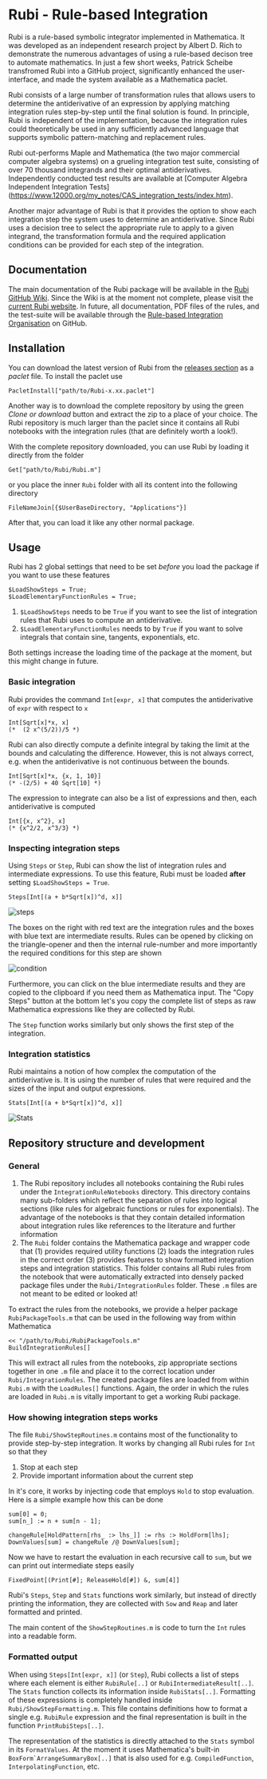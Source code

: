 # Rubi - Rule-based Integration

Rubi is a rule-based symbolic integrator implemented in Mathematica.
It was developed as an independent research project by Albert D. Rich to demonstrate the numerous advantages of using a rule-based decison tree to automate mathematics.
In just a few short weeks, Patrick Scheibe transfromed Rubi into a GitHub project, significantly enhanced the user-interface, and made the system available as a Mathematica paclet.

Rubi consists of a large number of transformation rules that allows users to determine the antiderivative of an expression by 
applying matching integration rules step-by-step until the final solution is found.
In principle, Rubi is independent of the implementation, because the integration rules could theoretically be used in any
sufficiently advanced language that supports symbolic pattern-matching and replacement rules.

Rubi out-performs Maple and Mathematica (the two major commercial computer algebra systems) on a grueling integration test suite,
consisting of over 70 thousand integrands and their optimal antiderivatives.  Independently conducted test results are available at [Computer Algebra Independent Integration Tests] (https://www.12000.org/my_notes/CAS_integration_tests/index.htm).

Another major advantage of Rubi is that it provides the option to show each integration step the system uses to determine an antiderivative.
Since Rubi uses a decision tree to select the appropriate rule to apply to a given integrand, the transformation formula and the required application conditions can be provided for each step of the integration.

## Documentation

The main documentation of the Rubi package will be available in the [Rubi GitHub Wiki](https://github.com/RuleBasedIntegration/Rubi/wiki).
Since the Wiki is at the moment not complete, please visit the [current Rubi website](http://www.apmaths.uwo.ca/~arich/).
In future, all documentation, PDF files of the rules, and the test-suite will be available through the 
[Rule-based Integration Organisation](https://github.com/RuleBasedIntegration) on GitHub.

## Installation

You can download the latest version of Rubi from the [releases section](https://github.com/RuleBasedIntegration/Rubi/releases) as
a *paclet* file. To install the paclet use

```mma
PacletInstall["path/to/Rubi-x.xx.paclet"]
```

Another way is to download the complete repository by using the green *Clone or download* button and extract the zip
to a place of your choice. The Rubi repository is much larger than the paclet since it contains all Rubi notebooks
with the integration rules (that are definitely worth a look!).

With the complete repository downloaded, you can use Rubi by loading it directly from the folder

```mma
Get["path/to/Rubi/Rubi.m"]
```

or you place the inner `Rubi` folder with all its content into the following directory

```mma
FileNameJoin[{$UserBaseDirectory, "Applications"}]
```

After that, you can load it like any other normal package.

## Usage

Rubi has 2 global settings that need to be set *before* you load the package if you want to use these features

```mma
$LoadShowSteps = True;
$LoadElementaryFunctionRules = True;
```

1. `$LoadShowSteps` needs to be `True` if you want to see the list of integration rules that Rubi uses to compute an
antiderivative.
2. `$LoadElementaryFunctionRules` needs to by `True` if you want to solve integrals that contain sine, tangents, exponentials, etc.

Both settings increase the loading time of the package at the moment, but this might change in future.

### Basic integration

Rubi provides the command `Int[expr, x]` that computes the antiderivative of `expr` with respect to `x`

```mma
Int[Sqrt[x]*x, x]
(*  (2 x^(5/2))/5 *)
```

Rubi can also directly compute a definite integral by taking the limit at the bounds and calculating the difference. However,
this is not always correct, e.g. when the antiderivative is not continuous between the bounds. 

```mma
Int[Sqrt[x]*x, {x, 1, 10}]
(* -(2/5) + 40 Sqrt[10] *)
```

The expression to integrate can also be a list of expressions and then, each antiderivative is computed

```mma
Int[{x, x^2}, x]
(* {x^2/2, x^3/3} *)
```

### Inspecting integration steps

Using `Steps` or `Step`, Rubi can show the list of integration rules and intermediate expressions.
To use this feature, Rubi must be loaded **after** setting `$LoadShowSteps = True`.

```mma
Steps[Int[(a + b*Sqrt[x])^d, x]]
```

![steps](http://i.imgur.com/jC1BTJs.png)

The boxes on the right with red text are the integration rules and the boxes with blue text are intermediate results.
Rules can be opened by clicking on the triangle-opener and then the internal rule-number and more importantly the
required conditions for this step are shown

![condition](http://i.imgur.com/W5l0aRF.png)

Furthermore, you can click on the blue intermediate results and they are copied to the clipboard if you need them as
Mathematica input. The "Copy Steps" button at the bottom let's you copy the complete list of steps as raw Mathematica
expressions like they are collected by Rubi.

The `Step` function works similarly but only shows the first step of the integration.

### Integration statistics

Rubi maintains a notion of how complex the computation of the antiderivative is. It is using the number of rules
that were required and the sizes of the input and output expressions. 

```mma
Stats[Int[(a + b*Sqrt[x])^d, x]]
```

![Stats](http://i.stack.imgur.com/c4aUZ.png)


## Repository structure and development

### General

1. The Rubi repository includes all notebooks containing the Rubi rules under the `IntegrationRuleNotebooks` directory.
This directory contains many sub-folders which reflect the separation of rules into logical sections (like rules for
algebraic functions or rules for exponentials). The advantage of the notebooks is that they contain detailed information
about integration rules like references to the literature and further information
2. The `Rubi` folder contains the Mathematica package and wrapper code that (1) provides required utility functions (2)
loads the integration rules in the correct order (3) provides features to show formatted integration steps and integration
statistics. This folder contains all Rubi rules from the notebook that were automatically extracted into densely packed
package files under the `Rubi/IntegrationRules` folder. These `.m` files are not meant to be edited or looked at!

To extract the rules from the notebooks, we provide a helper package `RubiPackageTools.m` that can be used in the following
way from within Mathematica

```mma
<< "/path/to/Rubi/RubiPackageTools.m"
BuildIntegrationRules[]
```

This will extract all rules from the notebooks, zip appropriate sections together in one `.m` file and place it to the
correct location under `Rubi/IntegrationRules`. The created package files are loaded from within `Rubi.m` with the
`LoadRules[]` functions. Again, the order in which the rules are loaded in `Rubi.m` is vitally important to get a 
working Rubi package.

### How showing integration steps works

The file `Rubi/ShowStepRoutines.m` contains most of the functionality to provide step-by-step integration.
It works by changing all Rubi rules for `Int` so that they

1. Stop at each step
2. Provide important information about the current step

In it's core, it works by injecting code that employs `Hold` to stop evaluation.
Here is a simple example how this can be done

```mma
sum[0] = 0;
sum[n_] := n + sum[n - 1];

changeRule[HoldPattern[rhs_ :> lhs_]] := rhs :> HoldForm[lhs];
DownValues[sum] = changeRule /@ DownValues[sum];
```

Now we have to restart the evaluation in each recursive call to `sum`, but we can print out intermediate steps easily

```mma
FixedPoint[(Print[#]; ReleaseHold[#]) &, sum[4]]
```

Rubi's `Steps`, `Step` and `Stats` functions work similarly, but instead of directly printing the information, they
are collected with `Sow` and `Reap` and later formatted and printed.

The main content of the `ShowStepRoutines.m` is code to turn the `Int` rules into a readable form.

### Formatted output

When using `Steps[Int[expr, x]]` (or `Step`), Rubi collects a list of steps where each element is either `RubiRule[..]`
or `RubiIntermediateResult[..]`. The `Stats` function collects its information inside `RubiStats[..]`.
Formatting of these expressions is completely handled inside `Rubi/ShowStepFormatting.m`.
This file contains definitions how to format a single e.g. `RubiRule` expression and the final representation is built
in the function `PrintRubiSteps[..]`. 

The representation of the statistics is directly attached to the `Stats` symbol in its `FormatValues`. At the moment
it uses Mathematica's built-in ``BoxForm`ArrangeSummaryBox[..]`` that is also used for e.g. `CompiledFunction`,
`InterpolatingFunction`, etc.






